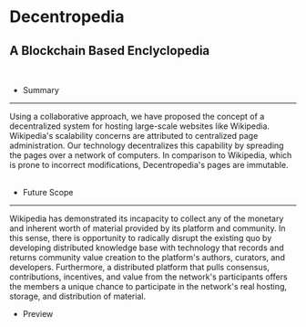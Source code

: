 # Decentropedia

## A Blockchain Based Enclyclopedia

<br>

- Summary
<hr>

Using a collaborative approach, we have proposed the concept of a decentralized system for hosting large-scale websites like Wikipedia. Wikipedia's scalability concerns are attributed to centralized page administration. Our technology decentralizes this capability by spreading the pages over a network of computers. In comparison to Wikipedia, which is prone to incorrect modifications, Decentropedia's pages are immutable. 
<br><br>
- Future Scope
<hr>

Wikipedia has demonstrated its incapacity to collect any of the monetary and inherent worth of material provided by its platform and community. In this sense, there is opportunity to radically disrupt the existing quo by developing distributed knowledge base with technology that records and returns community value creation to the platform's authors, curators, and developers. Furthermore, a distributed platform that pulls consensus, contributions, incentives, and value from the network's participants offers the members a unique chance to participate in the network's real hosting, storage, and distribution of material.

- Preview
